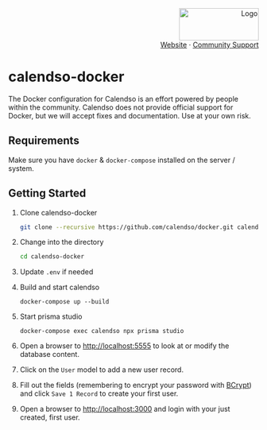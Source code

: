 <!-- PROJECT LOGO -->
<div align="right">
  <a href="https://github.com/calendso/calendso">
    <img src="https://calendso.com/calendso-logo.svg" alt="Logo" width="160" height="65">
  </a><br/>
  <a href="https://calendso.com">Website</a>
  ·
  <a href="https://github.com/calendso/calendso-docker/issues">Community Support</a>
</div>

# calendso-docker
The Docker configuration for Calendso is an effort powered by people within the community. Calendso does not provide official support for Docker, but we will accept fixes and documentation. Use at your own risk.

## Requirements
Make sure you have `docker` & `docker-compose` installed on the server / system.

## Getting Started

1. Clone calendso-docker

    ```bash
    git clone --recursive https://github.com/calendso/docker.git calendso-docker
    ```
2. Change into the directory

    ```bash
    cd calendso-docker
    ```
3. Update `.env` if needed 

4. Build and start calendso

    ```
    docker-compose up --build
    ```

5. Start prisma studio 
    ```
    docker-compose exec calendso npx prisma studio
    ```
6. Open a browser to [http://localhost:5555](http://localhost:5555) to look at or modify the database content.

7. Click on the `User` model to add a new user record.
8.  Fill out the fields (remembering to encrypt your password with [BCrypt](https://bcrypt-generator.com/)) and click `Save 1 Record` to create your first user.
9. Open a browser to [http://localhost:3000](http://localhost:3000) and login with your just created, first user.
